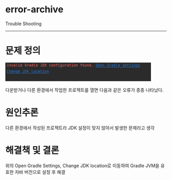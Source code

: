 # error-archive
Trouble Shooting

---

# 문제 정의

![](https://github.com/kabommm/error-archive/blob/main/img/JDK%20%EC%98%A4%EB%A5%98.PNG)

다운받거나 다른 환경에서 작업한 프로젝트를 열면 다음과 같은 오류가 종종 나타났다. 

# 원인추론

다른 환경에서 작성된 프로젝트라 JDK 설정이 맞지 않아서 발생한 문제라고 생각 

# 해결책 및 결론

위의 Open Gradle Settings, Change JDK location로 이동하여 Gradle JVM을 유효한 자바 버전으로 설정 후 해결

